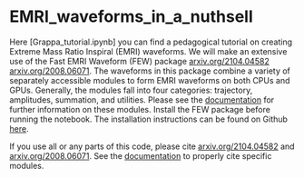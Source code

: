 # EMRI_waveforms_in_a_nuthsell

Here [Grappa_tutorial.ipynb] you can find a pedagogical tutorial  on creating Extreme Mass Ratio Inspiral (EMRI) waveforms. We will make an extensive use of the Fast EMRI Waveform (FEW) package [arxiv.org/2104.04582](https://arxiv.org/abs/2104.04582) [arxiv.org/2008.06071](https://arxiv.org/abs/2008.06071). The waveforms in this package combine a variety of separately accessible modules to form EMRI waveforms on both CPUs and GPUs. Generally, the modules fall into four categories: trajectory, amplitudes, summation, and utilities. Please see the [documentation](https://bhptoolkit.org/FastEMRIWaveforms/) for further information on these modules. Install the FEW package before running the notebook. The installation instructions can be found on Github [here](https://github.com/BlackHolePerturbationToolkit/FastEMRIWaveforms).

If you use all or any parts of this code, please cite [arxiv.org/2104.04582](https://arxiv.org/abs/2104.04582) and [arxiv.org/2008.06071](https://arxiv.org/abs/2008.06071). See the [documentation](https://bhptoolkit.org/FastEMRIWaveforms/) to properly cite specific modules.
